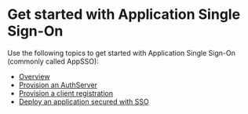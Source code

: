 # Get started with Application Single Sign-On

Use the following topics to get started with Application Single Sign-On
(commonly called AppSSO):

- [Overview](./overview.hbs.md)
- [Provision an AuthServer](./provision-auth-server.hbs.md)
- [Provision a client registration](./client-registration.hbs.md)
- [Deploy an application secured with SSO](./application.hbs.md)
